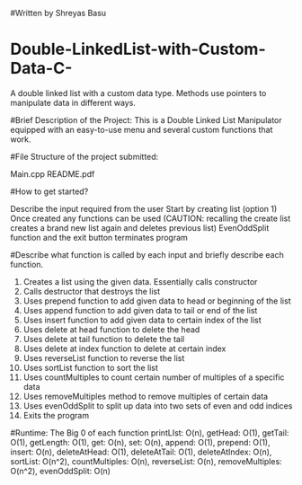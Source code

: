 #Written by 
Shreyas Basu
# Double-LinkedList-with-Custom-Data-C-
A double linked list with a custom data type. Methods use pointers to manipulate data in different ways.

#Brief Description of the Project:
This is a Double Linked List Manipulator equipped with an easy-to-use menu and several custom functions that work.

#File Structure of the project submitted:

  Main.cpp
  README.pdf
  
#How to get started?

  Describe the input required from the user
  Start by creating list (option 1)
  Once created any functions can be used (CAUTION: recalling the create list creates a brand new list again and deletes previous list)
  EvenOddSplit function and the exit button terminates program

  
#Describe what function is called by each input and briefly describe each function.
1. Creates a list using the given data. Essentially calls constructor
2. Calls destructor that destroys the list
3. Uses prepend function to add given data to head or beginning of the list
4. Uses append function to add given data to tail or end of the list
5. Uses insert function to add given data to certain index of the list
6. Uses delete at head function to delete the head
7. Uses delete at tail function to delete the tail
8. Uses delete at index function to delete at certain index
9. Uses reverseList function to reverse the list
10. Uses sortList function to sort the list
11. Uses countMultiples to count certain number of multiples of a specific data
12. Uses removeMultiples method to remove multiples of certain data
13. Uses evenOddSplit to split up data into two sets of even and odd indices
14. Exits the program

#Runtime: The Big 0 of each function
printLIst: O(n),
getHead: O(1),
getTail: O(1),
getLength: O(1),
get: O(n),
set: O(n),
append: O(1),
prepend: O(1),
insert: O(n),
deleteAtHead: O(1),
deleteAtTail: O(1),
deleteAtIndex: O(n),
sortList: O(n^2),
countMultiples: O(n),
reverseList: O(n),
removeMultiples: O(n^2),
evenOddSplit: O(n)
